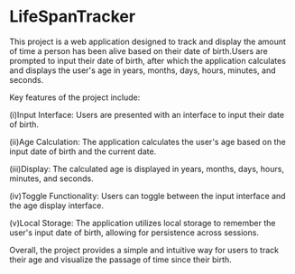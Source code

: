 # LifeSpanTracker
 This project is a web application designed to track and display the amount of time a person has been alive based on their date of birth.Users are prompted to input their date of birth, after which the application calculates and displays the user's age in years, months, days, hours, minutes, and seconds.

Key features of the project include:

(i)Input Interface: Users are presented with an interface to input their date of birth.

(ii)Age Calculation: The application calculates the user's age based on the input date of birth and the current date.

(iii)Display: The calculated age is displayed in years, months, days, hours, minutes, and seconds.

(iv)Toggle Functionality: Users can toggle between the input interface and the age display interface.

(v)Local Storage: The application utilizes local storage to remember the user's input date of birth, allowing for persistence across sessions.

Overall, the project provides a simple and intuitive way for users to track their age and visualize the passage of time since their birth.







